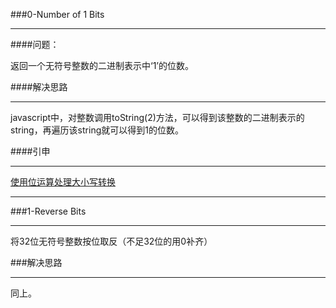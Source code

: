 ###0-Number of 1 Bits
  
***
####问题：
  
返回一个无符号整数的二进制表示中‘1’的位数。  
  
####解决思路
  
***
javascript中，对整数调用toString(2)方法，可以得到该整数的二进制表示的string，再遍历该string就可以得到1的位数。
  
####引申
  
***  
[使用位运算处理大小写转换](http://www.tuicool.com/articles/yEJbyq)
  
***
###1-Reverse Bits  

***  
将32位无符号整数按位取反（不足32位的用0补齐）
  
###解决思路
  
***
同上。